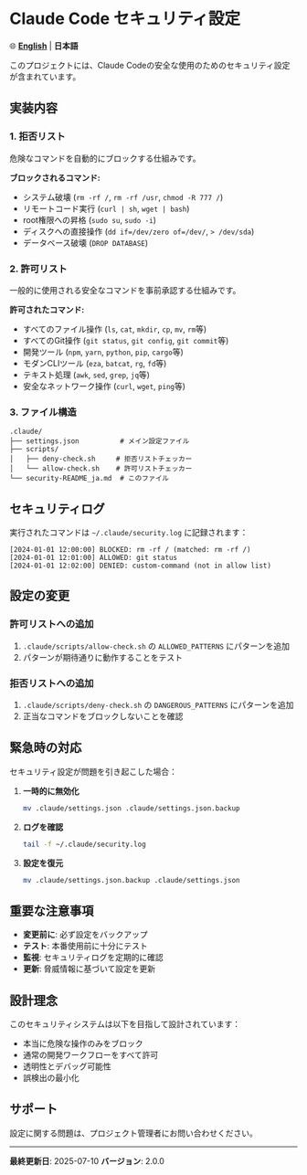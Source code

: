 # Claude Code セキュリティ設定

🌐 **[English](security-README.md)** | **日本語**

このプロジェクトには、Claude Codeの安全な使用のためのセキュリティ設定が含まれています。

## 実装内容

### 1. 拒否リスト
危険なコマンドを自動的にブロックする仕組みです。

**ブロックされるコマンド:**
- システム破壊 (`rm -rf /`, `rm -rf /usr`, `chmod -R 777 /`)
- リモートコード実行 (`curl | sh`, `wget | bash`)
- root権限への昇格 (`sudo su`, `sudo -i`)
- ディスクへの直接操作 (`dd if=/dev/zero of=/dev/`, `> /dev/sda`)
- データベース破壊 (`DROP DATABASE`)

### 2. 許可リスト
一般的に使用される安全なコマンドを事前承認する仕組みです。

**許可されたコマンド:**
- すべてのファイル操作 (`ls`, `cat`, `mkdir`, `cp`, `mv`, `rm`等)
- すべてのGit操作 (`git status`, `git config`, `git commit`等)
- 開発ツール (`npm`, `yarn`, `python`, `pip`, `cargo`等)
- モダンCLIツール (`eza`, `batcat`, `rg`, `fd`等)
- テキスト処理 (`awk`, `sed`, `grep`, `jq`等)
- 安全なネットワーク操作 (`curl`, `wget`, `ping`等)

### 3. ファイル構造

```
.claude/
├── settings.json          # メイン設定ファイル
├── scripts/
│   ├── deny-check.sh     # 拒否リストチェッカー
│   └── allow-check.sh    # 許可リストチェッカー
└── security-README_ja.md  # このファイル
```

## セキュリティログ

実行されたコマンドは `~/.claude/security.log` に記録されます：

```
[2024-01-01 12:00:00] BLOCKED: rm -rf / (matched: rm -rf /)
[2024-01-01 12:01:00] ALLOWED: git status
[2024-01-01 12:02:00] DENIED: custom-command (not in allow list)
```

## 設定の変更

### 許可リストへの追加
1. `.claude/scripts/allow-check.sh` の `ALLOWED_PATTERNS` にパターンを追加
2. パターンが期待通りに動作することをテスト

### 拒否リストへの追加
1. `.claude/scripts/deny-check.sh` の `DANGEROUS_PATTERNS` にパターンを追加
2. 正当なコマンドをブロックしないことを確認

## 緊急時の対応

セキュリティ設定が問題を引き起こした場合：

1. **一時的に無効化**
   ```bash
   mv .claude/settings.json .claude/settings.json.backup
   ```

2. **ログを確認**
   ```bash
   tail -f ~/.claude/security.log
   ```

3. **設定を復元**
   ```bash
   mv .claude/settings.json.backup .claude/settings.json
   ```

## 重要な注意事項

- **変更前に**: 必ず設定をバックアップ
- **テスト**: 本番使用前に十分にテスト
- **監視**: セキュリティログを定期的に確認
- **更新**: 脅威情報に基づいて設定を更新

## 設計理念

このセキュリティシステムは以下を目指して設計されています：
- 本当に危険な操作のみをブロック
- 通常の開発ワークフローをすべて許可
- 透明性とデバッグ可能性
- 誤検出の最小化

## サポート

設定に関する問題は、プロジェクト管理者にお問い合わせください。

---

**最終更新日**: 2025-07-10
**バージョン**: 2.0.0
